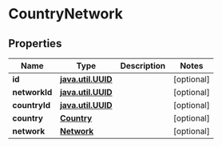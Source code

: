 
# CountryNetwork

## Properties
Name | Type | Description | Notes
------------ | ------------- | ------------- | -------------
**id** | [**java.util.UUID**](java.util.UUID.md) |  |  [optional]
**networkId** | [**java.util.UUID**](java.util.UUID.md) |  |  [optional]
**countryId** | [**java.util.UUID**](java.util.UUID.md) |  |  [optional]
**country** | [**Country**](Country.md) |  |  [optional]
**network** | [**Network**](Network.md) |  |  [optional]



